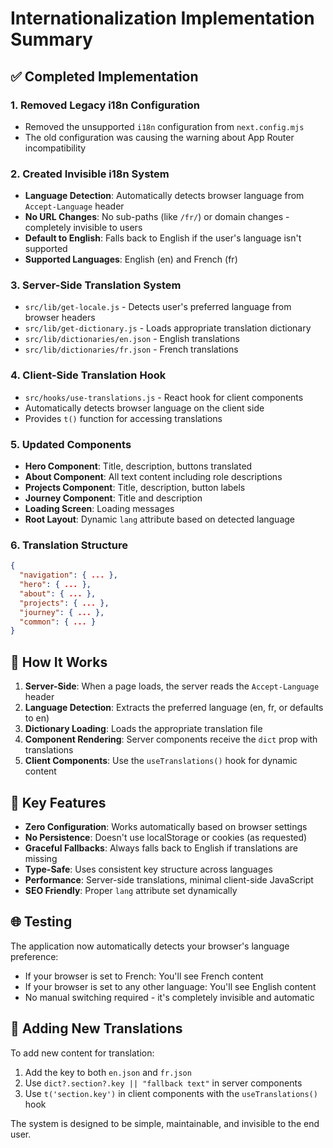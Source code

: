 # Internationalization Implementation Summary

## ✅ Completed Implementation

### 1. Removed Legacy i18n Configuration

- Removed the unsupported `i18n` configuration from `next.config.mjs`
- The old configuration was causing the warning about App Router incompatibility

### 2. Created Invisible i18n System

- **Language Detection**: Automatically detects browser language from `Accept-Language` header
- **No URL Changes**: No sub-paths (like `/fr/`) or domain changes - completely invisible to users
- **Default to English**: Falls back to English if the user's language isn't supported
- **Supported Languages**: English (en) and French (fr)

### 3. Server-Side Translation System

- `src/lib/get-locale.js` - Detects user's preferred language from browser headers
- `src/lib/get-dictionary.js` - Loads appropriate translation dictionary
- `src/lib/dictionaries/en.json` - English translations
- `src/lib/dictionaries/fr.json` - French translations

### 4. Client-Side Translation Hook

- `src/hooks/use-translations.js` - React hook for client components
- Automatically detects browser language on the client side
- Provides `t()` function for accessing translations

### 5. Updated Components

- **Hero Component**: Title, description, buttons translated
- **About Component**: All text content including role descriptions
- **Projects Component**: Title, description, button labels
- **Journey Component**: Title and description
- **Loading Screen**: Loading messages
- **Root Layout**: Dynamic `lang` attribute based on detected language

### 6. Translation Structure

```json
{
  "navigation": { ... },
  "hero": { ... },
  "about": { ... },
  "projects": { ... },
  "journey": { ... },
  "common": { ... }
}
```

## 🔄 How It Works

1. **Server-Side**: When a page loads, the server reads the `Accept-Language` header
2. **Language Detection**: Extracts the preferred language (en, fr, or defaults to en)
3. **Dictionary Loading**: Loads the appropriate translation file
4. **Component Rendering**: Server components receive the `dict` prop with translations
5. **Client Components**: Use the `useTranslations()` hook for dynamic content

## 🎯 Key Features

- **Zero Configuration**: Works automatically based on browser settings
- **No Persistence**: Doesn't use localStorage or cookies (as requested)
- **Graceful Fallbacks**: Always falls back to English if translations are missing
- **Type-Safe**: Uses consistent key structure across languages
- **Performance**: Server-side translations, minimal client-side JavaScript
- **SEO Friendly**: Proper `lang` attribute set dynamically

## 🌐 Testing

The application now automatically detects your browser's language preference:

- If your browser is set to French: You'll see French content
- If your browser is set to any other language: You'll see English content
- No manual switching required - it's completely invisible and automatic

## 📝 Adding New Translations

To add new content for translation:

1. Add the key to both `en.json` and `fr.json`
2. Use `dict?.section?.key || "fallback text"` in server components
3. Use `t('section.key')` in client components with the `useTranslations()` hook

The system is designed to be simple, maintainable, and invisible to the end user.
